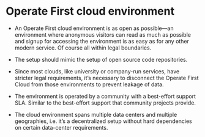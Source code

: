 <!-- #region -->
# Operate First cloud environment


- An Operate First cloud environment is as open as possible—an environment where anonymous visitors can read as much as possible and signup for accessing the environment is as easy as for any other modern service.  Of course all within legal boundaries. 


- The setup should mimic the setup of open source code repositories.
 
 
- Since most clouds, like university or company-run services, have stricter legal requirements, it’s necessary to disconnect the Operate First Cloud from those environments to prevent leakage of data. 



- The environment is operated by a community with a best-effort support SLA. Similar to the best-effort support that community projects provide.


- The cloud environment spans multiple data centers and multiple geographies, i.e. it’s a decentralized setup without hard dependencies on certain data-center requirements.
<!-- #endregion -->
